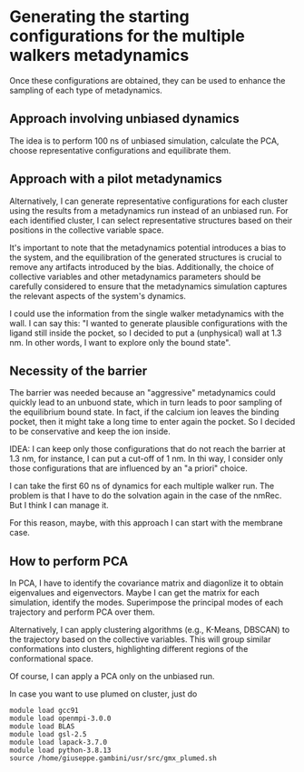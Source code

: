 
# Generating the starting configurations for the multiple walkers metadynamics

Once these configurations are obtained, they can be used to enhance the sampling of each type of metadynamics. 


## Approach involving unbiased dynamics 
The idea is to perform 100 ns of unbiased simulation, calculate the PCA, choose representative configurations and equilibrate them. 

## Approach with a pilot metadynamics
Alternatively, I can generate representative configurations for each cluster using the results from a metadynamics run instead of an unbiased run. For each identified cluster, I can select representative structures based on their positions in the collective variable space.

It's important to note that the metadynamics potential introduces a bias to the system, and the equilibration of the generated structures is crucial to remove any artifacts introduced by the bias. Additionally, the choice of collective variables and other metadynamics parameters should be carefully considered to ensure that the metadynamics simulation captures the relevant aspects of the system's dynamics.

I could use the information from the single walker metadynamics with the wall. I can say this: "I wanted to generate plausible configurations with the ligand still inside the pocket, so I decided to put a (unphysical) wall at 1.3 nm. In other words, I want to explore only the bound state". 


## Necessity of the barrier
The barrier was needed because an "aggressive" metadynamics could quickly lead to an unbuond state, which in turn leads to poor sampling of the equilibrium bound state. In fact, if the calcium ion leaves the binding pocket, then it might take a long time to enter again the pocket. So I decided to be conservative and keep the ion inside. 

IDEA: I can keep only those configurations that do not reach the barrier at 1.3 nm, for instance, I can put a cut-off of 1 nm. In thi way, I consider only those configurations that are influenced by an "a priori" choice. 

I can take the first 60 ns of dynamics for each multiple walker run. The problem is that I have to do the solvation again in the case of the nmRec. But I think I can manage it. 

For this reason, maybe, with this approach I can start with the membrane case. 


## How to perform PCA
In PCA, I have to identify the covariance matrix and diagonlize it to obtain eigenvalues and eigenvectors. Maybe I can get the matrix for each simulation, identify the modes. Superimpose the principal modes of each trajectory and perform PCA over them. 

Alternatively, I can apply clustering algorithms (e.g., K-Means, DBSCAN) to the trajectory based on the collective variables. This will group similar conformations into clusters, highlighting different regions of the conformational space.

Of course, I can apply a PCA only on the unbiased run. 




In case you want to use plumed on cluster, just do
```
module load gcc91
module load openmpi-3.0.0
module load BLAS
module load gsl-2.5
module load lapack-3.7.0
module load python-3.8.13 
source /home/giuseppe.gambini/usr/src/gmx_plumed.sh
```

